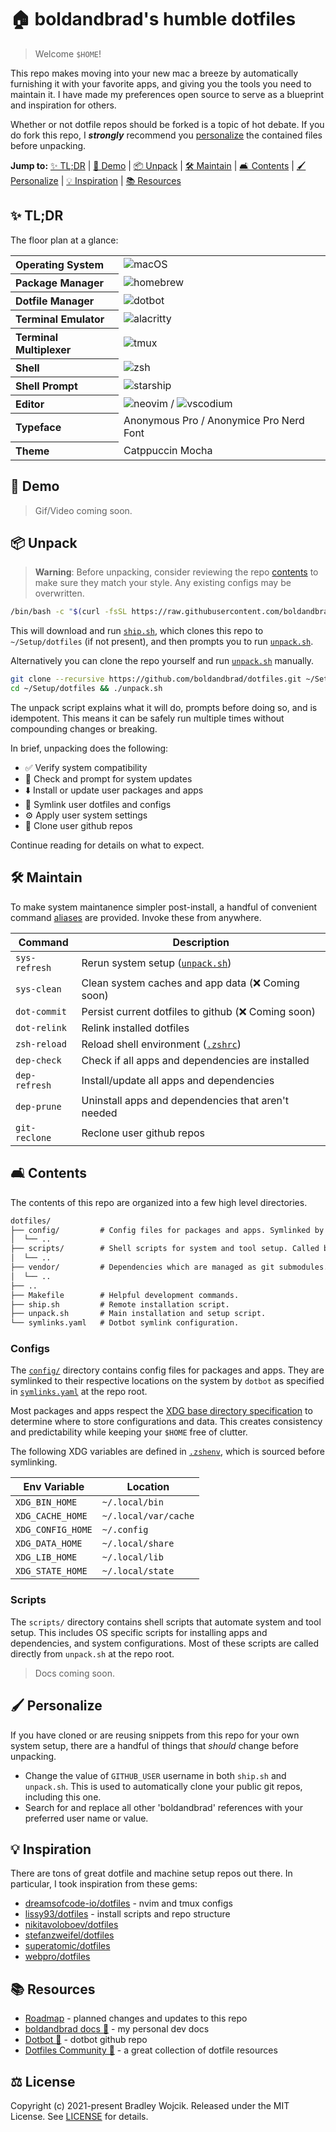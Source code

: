 # 🏠 boldandbrad's humble dotfiles

> Welcome `$HOME`!

This repo makes moving into your new mac a breeze by automatically furnishing it
with your favorite apps, and giving you the tools you need to maintain it. I
have made my preferences open source to serve as a blueprint and inspiration for
others.

Whether or not dotfile repos should be forked is a topic of hot debate. If you
do fork this repo, I ***strongly*** recommend you [personalize](#personalize)
the contained files before unpacking.

**Jump to:**
[✨ TL;DR](#tldr) |
[🎥 Demo](#demo) |
[📦 Unpack](#unpack) |
[🛠️ Maintain](#maintain) |
[🛋️ Contents](#contents) |
[🖌️ Personalize](#personalize) |
[💡 Inspiration](#inspiration) |
[📚 Resources](#resources)

## ✨ TL;DR <a id="tldr"></a>

The floor plan at a glance:

<!-- I wish I could create a table without a header row in pure markdown 🙃 -->
<table>
  <tr>
    <th align="left">Operating System</th>
    <td>
      <img alt="macOS" src="https://img.shields.io/badge/macOS-_?logo=apple&logoColor=white&color=%23000000">
      <!-- <img alt="arch-linux" src="https://img.shields.io/badge/Arch%20Linux-_?logo=arch-linux&logoColor=white&color=%231793D1"> -->
    </td>
  </tr>
  <tr>
    <th align="left">Package Manager</th>
    <td>
      <img alt="homebrew" src="https://img.shields.io/badge/Homebrew-_?logo=homebrew&logoColor=black&color=%23FBB040">
    </td>
  </tr>
  <tr>
    <th align="left">Dotfile Manager</th>
    <td>
      <img alt="dotbot" src="https://img.shields.io/badge/dotbot-_?logoColor=white&color=grey">
    </td>
  </tr>
  <tr>
    <th align="left">Terminal Emulator</th>
    <td>
      <img alt="alacritty" src="https://img.shields.io/badge/Alacritty-_?logo=alacritty&logoColor=white&color=%23F46D01">
    </td>
  </tr>
  <tr>
    <th align="left">Terminal Multiplexer</th>
    <td>
      <img alt="tmux" src="https://img.shields.io/badge/tmux-_?logo=tmux&logoColor=white&color=%231BB91F">
    </td>
  </tr>
  <tr>
    <th align="left">Shell</th>
    <td>
      <img alt="zsh" src="https://img.shields.io/badge/Zsh-_?logo=zsh&logoColor=white&color=%23F15A24">
    </td>
  </tr>
  <tr>
    <th align="left">Shell Prompt</th>
    <td>
      <img alt="starship" src="https://img.shields.io/badge/starship-_?logo=starship&logoColor=white&color=%23DD0B78">
    </td>
  </tr>
  <tr>
    <th align="left">Editor</th>
    <td>
      <img alt="neovim" src="https://img.shields.io/badge/Neovim-_?logo=neovim&logoColor=white&color=%2357A143"> /
      <img alt="vscodium" src="https://img.shields.io/badge/VSCodium-_?logo=vscodium&logoColor=white&color=%232F80ED">
    </td>
  </tr>
  <tr>
    <th align="left">Typeface</th>
    <td>Anonymous Pro / Anonymice Pro Nerd Font</td>
  </tr>
  <tr>
    <th align="left">Theme</th>
    <td>Catppuccin Mocha</td>
  </tr>
</table>

## 🎥 Demo <a id="demo"></a>

> Gif/Video coming soon.

## 📦 Unpack <a id="unpack"></a>

> **Warning**: Before unpacking, consider reviewing the repo [contents](#contents) to
> make sure they match your style. Any existing configs may be overwritten.

```sh
/bin/bash -c "$(curl -fsSL https://raw.githubusercontent.com/boldandbrad/dotfiles/main/ship.sh)"
```

This will download and run [`ship.sh`](../ship.sh), which
clones this repo to `~/Setup/dotfiles` (if not present), and then prompts you to
run [`unpack.sh`](../unpack.sh).

Alternatively you can clone the repo yourself and run [`unpack.sh`](../unpack.sh)
manually.

```sh
git clone --recursive https://github.com/boldandbrad/dotfiles.git ~/Setup/dotfiles
cd ~/Setup/dotfiles && ./unpack.sh
```

The unpack script explains what it will do, prompts before doing so, and is
idempotent. This means it can be safely run multiple times without compounding
changes or breaking.

In brief, unpacking does the following:

- ✅ Verify system compatibility
- 🔄 Check and prompt for system updates
- ⬇️ Install or update user packages and apps
- 🔗 Symlink user dotfiles and configs
- ⚙️ Apply user system settings
- 🌱 Clone user github repos

Continue reading for details on what to expect.

## 🛠️ Maintain <a id="maintain"></a>

To make system maintanence simpler post-install, a handful of convenient
command [aliases](../config/zsh/aliases/dotfiles.zsh) are provided. Invoke these
from anywhere.

| Command       | Description                                                 |
| -             | -                                                           |
| `sys-refresh` | Rerun system setup ([`unpack.sh`](../unpack.sh))            |
| `sys-clean`   | Clean system caches and app data (❌ Coming soon)           |
| `dot-commit`  | Persist current dotfiles to github (❌ Coming soon)         |
| `dot-relink`  | Relink installed dotfiles                                   |
| `zsh-reload`  | Reload shell environment ([`.zshrc`](../config/zsh/.zshrc)) |
| `dep-check`   | Check if all apps and dependencies are installed            |
| `dep-refresh` | Install/update all apps and dependencies                    |
| `dep-prune`   | Uninstall apps and dependencies that aren't needed          |
| `git-reclone` | Reclone user github repos                                   |

## 🛋️ Contents <a id="contents"></a>

The contents of this repo are organized into a few high level directories.

```txt
dotfiles/
├── config/         # Config files for packages and apps. Symlinked by dotbot.
│  └── ..
├── scripts/        # Shell scripts for system and tool setup. Called by unpack.sh.
│  └── ..
├── vendor/         # Dependencies which are managed as git submodules.
│  └── ..
├── ..
├── Makefile        # Helpful development commands.
├── ship.sh         # Remote installation script.
├── unpack.sh       # Main installation and setup script.
└── symlinks.yaml   # Dotbot symlink configuration.
```

### Configs

The [`config/`](../config/README.md) directory contains config files for
packages and apps. They are symlinked to their respective locations on the
system by `dotbot` as specified in [`symlinks.yaml`](../symlinks.yaml) at the
repo root.

Most packages and apps respect the
[XDG base directory specification](https://specifications.freedesktop.org/basedir-spec/latest/index.html)
to determine where to store configurations and data. This creates consistency
and predictability while keeping your `$HOME` free of clutter.

The following XDG variables are defined in [`.zshenv`](../config/zsh/.zshenv),
which is sourced before symlinking.

| Env Variable      | Location              |
| -                 | -                     |
| `XDG_BIN_HOME`    | `~/.local/bin`        |
| `XDG_CACHE_HOME`  | `~/.local/var/cache`  |
| `XDG_CONFIG_HOME` | `~/.config`           |
| `XDG_DATA_HOME`   | `~/.local/share`      |
| `XDG_LIB_HOME`    | `~/.local/lib`        |
| `XDG_STATE_HOME`  | `~/.local/state`      |

### Scripts

The `scripts/` directory contains shell scripts that automate system and tool
setup. This includes OS specific scripts for installing apps and dependencies,
and system configurations. Most of these scripts are called directly from
`unpack.sh` at the repo root.

> Docs coming soon.

## 🖌️ Personalize <a id="personalize"></a>

If you have cloned or are reusing snippets from this repo for your own system
setup, there are a handful of things that *should* change before unpacking.

- Change the value of `GITHUB_USER` username in both `ship.sh` and `unpack.sh`.
  This is used to automatically clone your public git repos, including this one.
- Search for and replace all other 'boldandbrad' references with your preferred
  user name or value.

## 💡 Inspiration <a id="inspiration"></a>

There are tons of great dotfile and machine setup repos out there. In
particular, I took inspiration from these gems:

- [dreamsofcode-io/dotfiles](https://github.com/dreamsofcode-io/dotfiles) - nvim
  and tmux configs
- [lissy93/dotfiles](https://github.com/lissy93/dotfiles) - install scripts and
  repo structure
- [nikitavoloboev/dotfiles](https://github.com/nikitavoloboev/dotfiles)
- [stefanzweifel/dotfiles](https://github.com/stefanzweifel/dotfiles)
- [superatomic/dotfiles](https://github.com/superatomic/dotfiles)
- [webpro/dotfiles](https://github.com/webpro/dotfiles)

## 📚 Resources <a id="resources"></a>

- [Roadmap](ROADMAP.md) - planned changes and updates to this repo
- [boldandbrad docs 🔗](https://boldandbrad.github.io/docs) - my personal dev
  docs
- [Dotbot 🔗](https://github.com/anishathalye/dotbot) - dotbot github repo
- [Dotfiles Community 🔗](https://dotfiles.github.io/) - a great collection of
  dotfile resources

## ⚖️ License <a id="license"></a>

Copyright (c) 2021-present Bradley Wojcik. Released under the MIT License. See
[LICENSE](../LICENSE) for details.
